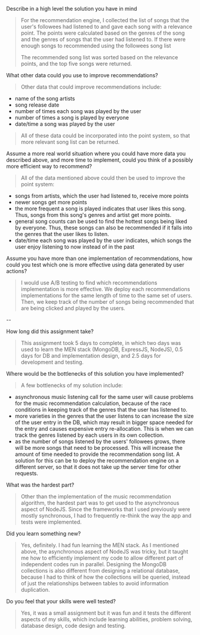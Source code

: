 Describe in a high level the solution you have in mind
> For the recommendation engine, I collected the list of songs that the user's followees had listened to and gave each song with a relevance point. The points were calculated based on the genres of the song and the genres of songs that the user had listened to. If there were enough songs to recommended using the followees song list
>
> The recommended song list was sorted based on the relevance points, and the top five songs were returned.

What other data could you use to improve recommendations?
> Other data that could improve recommendations include:
* name of the song artists
* song release date
* number of times each song was played by the user
* number of times a song is played by everyone
* date/time a song was played by the user
>
> All of these data could be incorporated into the point system, so that more relevant song list can be returned.

Assume a more real world situation where you could have more data you described above, and more time to implement, could you think of a possibly more efficient way to recommend?
> All of the data mentioned above could then be used to improve the point system:
* songs from artists, which the user had listened to, receive more points
* newer songs get more points
* the more frequent a song is played indicates that user likes this song. Thus, songs from this song's genres and artist get more points.
* general song counts can be used to find the hottest songs being liked by everyone. Thus, these songs can also be recommended if it falls into the genres that the user likes to listen.
* date/time each song was played by the user indicates, which songs the user enjoy listening to now instead of in the past

Assume you have more than one implementation of recommendations, how could you test which one is more effective using data generated by user actions?
> I would use A/B testing to find which recommendations implementation is more effective. We deploy each recommendations implementations for the same length of time to the same set of users. Then, we keep track of the number of songs being recommended that are being clicked and played by the users.

--

How long did this assignment take?
> This assignment took 5 days to complete, in which two days was used to learn the MEN stack (MongoDB, ExpressJS, NodeJS), 0.5 days for DB and implementation design, and 2.5 days for development and testing.

Where would be the bottlenecks of this solution you have implemented?
> A few bottlenecks of my solution include:
* asynchronous music listening call for the same user will cause problems for the music recommendation calculation, because of the race conditions in keeping track of the genres that the user has listened to.
* more varieties in the genres that the user listens to can increase the size of the user entry in the DB, which may result in bigger space needed for the entry and causes expensive entry re-allocation. This is when we can track the genres listened by each users in its own collection.
* as the number of songs listened by the users' followees grows, there will be more songs that need to be processed. This will increase the amount of time needed to provide the recommendation song list. A solution for this can be to deploy the recommendation engine on a different server, so that it does not take up the server time for other requests.

What was the hardest part?
> Other than the implementation of the music recommendation algorithm, the hardest part was to get used to the asynchronous aspect of NodeJS. Since the frameworks that I used previously were mostly synchronous, I had to frequently re-think the way the app and tests were implemented.

Did you learn something new?
> Yes, definitely. I had fun learning the MEN stack. As I mentioned above, the asynchronous aspect of NodeJS was tricky, but it taught me how to efficiently implement my code to allow different part of independent codes run in parallel. Designing the MongoDB collections is also different from designing a relational database, because I had to think of how the collections will be queried, instead of just the relationships between tables to avoid information duplication.

Do you feel that your skills were well tested?
> Yes, it was a small assignment but it was fun and it tests the different aspects of my skills, which include learning abilities, problem solving, database design, code design and testing.